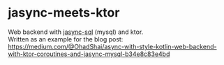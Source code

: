 # jasync-meets-ktor

Web backend with [jasync-sql](https://github.com/jasync-sql/jasync-sql) (mysql) and ktor.  
Written as an example for the blog post: https://medium.com/@OhadShai/async-with-style-kotlin-web-backend-with-ktor-coroutines-and-jasync-mysql-b34e8c83e4bd
